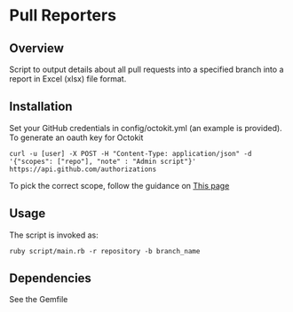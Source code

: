 # Pull Reporters

## Overview

Script to output details about all pull requests into a specified branch into a report in Excel (xlsx) file format.

## Installation
Set your GitHub credentials in config/octokit.yml (an example is provided).  To generate an oauth key for Octokit

    curl -u [user] -X POST -H "Content-Type: application/json" -d '{"scopes": ["repo"], "note" : "Admin script"}' https://api.github.com/authorizations

To pick the correct scope, follow the guidance on [This page](http://developer.github.com/v3/oauth/#scopes)    

## Usage
The script is invoked as:

    ruby script/main.rb -r repository -b branch_name

## Dependencies
See the Gemfile
